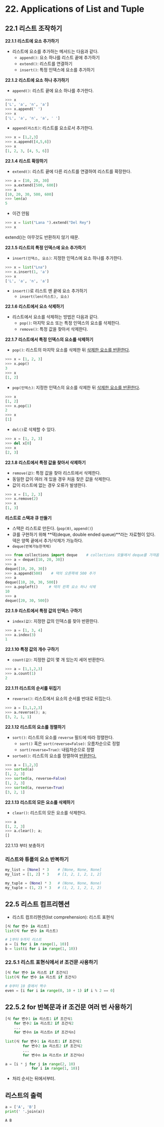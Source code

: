 # 22. Applications of List and Tuple

## 22.1 리스트 조작하기

**22.1.1 리스트에 요소 추가하기**

- 리스트에 요소를 추가하는 메서드는 다음과 같다.
  - `append()`: 요소 하나를 리스트 끝에 추가하기
  - `extend()`: 리스트를 연결하기
  - `insert()`: 특정 인덱스에 요소를 추가하기



**22.1.2 리스트에 요소 하나 추가하기**

- `append()`: 리스트 끝에 요소 하나를 추가한다.

```python
>>> x
['L', 'a', 'n', 'a']
>>> x.append(' ')
>>> x
['L', 'a', 'n', 'a', ' ']
```

- `append(리스트)`: 리스트를 요소로서 추가한다.

```python
>>> x = [1,2,3]
>>> x.append([4,5,6])
>>> x
[1, 2, 3, [4, 5, 6]]
```



**22.1.4 리스트 확장하기**

- `extend()`: 리스트 끝에 다른 리스트를 연결하여 리스트를 확장한다.

```python
>>> a = [10, 20, 30]
>>> a.extend([500, 600])
>>> a
[10, 20, 30, 500, 600]
>>> len(a)
5
```



- 이건 안됨

```python
>>> x = list("Lana ").extend("Del Rey")
>>> x
```

extend()는 아무것도 반환하지 않기 때문.



**22.1.5 리스트의 특정 인덱스에 요소 추가하기**

- `insert(인덱스, 요소)`: 지정한 인덱스에 요소 하나를 추가한다.

```python
>>> x = list("Lna")
>>> x.insert(1, 'a')
>>> x
['L', 'a', 'n', 'a']
```

- `insert()`로 리스트 맨 끝에 요소 추가하기
  - `insert(len(리스트), 요소)`



**22.1.6 리스트에서 요소 삭제하기**

- 리스트에서 요소를 삭제하는 방법은 다음과 같다.
  - `pop()`: 마지막 요소 또는 특정 인덱스의 요소를 삭제한다.
  - `remove()`: 특정 값을 찾아서 삭제한다.



**22.1.7 리스트에서 특정 인덱스의 요소를 삭제하기**

- `pop()`: 리스트의 마지막 요소를 삭제한 뒤 <u>삭제한 요소를 반환한다</u>.

```python
>>> x = [1, 2, 3]
>>> x.pop()
3
>>> x
[1, 2]
```

- `pop(인덱스)`: 지정한 인덱스의 요소를 삭제한 뒤 <u>삭제한 요소를 반환한다</u>.

```python
>>> x
[1, 2]
>>> x.pop(1)
2
>>> x
[1]
```

- `del()`로 삭제할 수 있다.

```python
>>> x = [1, 2, 3]
>>> del x[0]
>>> x
[2, 3]
```



**22.1.8 리스트에서 특정 값을 찾아서 삭제하기**

- `remove(값)`: 특정 값을 찾아 리스트에서 삭제한다.
- 동일한 값이 여러 개 있을 경우 처음 찾은 값을 삭제한다.  
- 값이 리스트에 없는 경우 오류가 발생한다.

```python
>>> x = [1, 2, 3]
>>> x.remove(2)
>>> x
[1, 3]
```



**리스트로 스택과 큐 만들기**

- 스택은 리스트로 만든다. (`pop(0)`, `append()`)
- 큐를 구현하기 위해 **덱(deque, double ended queue)**라는 자료형이 있다. 덱은 양쪽 끝에서 추가/삭제가 가능하다.
- `deque(반복가능한객체)`

```python
>>> from collections import deque    # collections 모듈에서 deque를 가져옴
>>> a = deque([10, 20, 30])
>>> a
deque([10, 20, 30])
>>> a.append(500)    # 덱의 오른쪽에 500 추가
>>> a
deque([10, 20, 30, 500])
>>> a.popleft()     # 덱의 왼쪽 요소 하나 삭제
10
>>> a
deque([20, 30, 500])
```



**22.1.9 리스트에서 특정 값의 인덱스 구하기**

- `index(값)`: 지정한 값의 인덱스를 찾아 반환한다.

```python
>>> a = [1, 3, 4]
>>> a.index(3)
1
```



**22.1.10 특정 값의 개수 구하기**

- `count(값)`: 지정한 값이 몇 개 있는지 세어 반환한다.

```python
>>> a = [1,1,2,3]
>>> a.count(1)
2
```



**22.1.11 리스트의 순서를 뒤집기**

- `reverse()`: 리스트에서 요소의 순서를 반대로 뒤집는다.

```python
>>> a = [1,1,2,3]
>>> a.reverse(); a;
[3, 2, 1, 1]
```



**22.1.12 리스트의 요소를 정렬하기**

- `sort()`: 리스트의 요소를 `reverse` 필드에 따라 정렬한다.
  - `sort()` 혹은 `sort(reverse=False)`: 오름차순으로 정렬
  - `sort(reverse=True)`: 내림차순으로 정렬
- `sorted()`: 리스트의 요소를 정렬하여 <u>반환한다.</u>

```python
>>> a = [1,2,3]
>>> sorted(a)
[1, 2, 3]
>>> sorted(a, reverse=False)
[1, 2, 3]
>>> sorted(a, reverse=True)
[3, 2, 1]
```



**22.1.13 리스트의 모든 요소를 삭제하기**

- `clear()`: 리스트의 모든 요소를 삭제한다.

```python
>>> a
[1, 2, 3]
>>> a.clear(); a;
[]
```



22.1.13 부터 보충하기



### 리스트와 튜플의 요소 반복하기

```python
my_list = [None] * 3	# [None, None, None]
my_list = [1, 2] * 3	# [1, 2, 1, 2, 1, 2]

my_tuple = (None) * 3	# (None, None, None)
my_tuple = (1, 2) * 3	# (1, 2, 1, 2, 1, 2)
```



## 22.5 리스트 컴프리헨션

- 리스트 컴프리헨션(list comprehension): 리스트 표현식

```python
[식 for 변수 in 리스트]
list(식 for 변수 in 리스트)
```



```python
# 1부터 9까지 리스트
a = [i for i in range(1, 10)]
b = list(i for i in range(1, 10))
```



### 22.5.1 리스트 표현식에서 if 조건문 사용하기

```python
[식 for 변수 in 리스트 if 조건식]
list(식 for 변수 in 리스트 if 조건식)
```



```python
# 0부터 10 중에서 짝수
even = [i for i in range(0, 10 + 1) if i % 2 == 0]
```



## 22.5.2 for 반복문과 if 조건문 여러 번 사용하기

```python
[식 for 변수1 in 리스트1 if 조건식1
    for 변수2 in 리스트2 if 조건식2
 	...
 	for 변수n in 리스트n if 조건식n]
 
list(식 for 변수1 in 리스트1 if 조건식1
     	for 변수2 in 리스트2 if 조건식2
     	...
     	for 변수n in 리스트n if 조건식n)
```



```python
a = [i * j for j in range(2, 10)
    		for i in range(1, 10)]
```

- 처리 순서는 뒤에서부터.



## 리스트의 출력

```python
a = ['A', 'B']
print(' '.join(a))
```

```
A B
```

